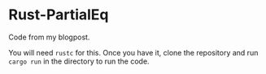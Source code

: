 # Rust-PartialEq
Code from my blogpost.

You will need `rustc` for this. Once you have it, clone the repository and run `cargo run` in the directory to run the code.
